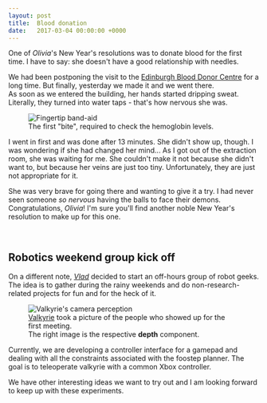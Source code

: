 ```yaml
---
layout: post
title:  Blood donation
date:   2017-03-04 00:00:00 +0000
---
```


One of *Olivia*'s New Year's resolutions was to donate blood for the first time. I have to say: she doesn't have a good relationship with needles.

We had been postponing the visit to the <a href="https://www.scotblood.co.uk/donation-locations/edinburgh-blood-donor-centre/">Edinburgh Blood Donor Centre</a> for a long time. But finally, yesterday we made it and we went there.<br>
As soon as we entered the building, her hands started dripping sweat. Literally, they turned into water taps - that's how nervous she was.

<figure>
	<img src="{{ site.baseurl }}/assets/blood-donation.jpg" alt="Fingertip band-aid">
	<figcaption>
		The first "bite", required to check the hemoglobin levels.
	</figcaption>
</figure>

I went in first and was done after 13 minutes. She didn't show up, though. I was wondering if she had changed her mind... As I got out of the extraction room, she was waiting for me. She couldn't make it not because she didn't want to, but because her veins are just too tiny. Unfortunately, they are just not appropriate for it.

She was very brave for going there and wanting to give it a try. I had never seen someone *so nervous* having the balls to face their demons. Congratulations, *Olivia*! I'm sure you'll find another noble New Year's resolution to make up for this one.

<br>

## Robotics weekend group kick off

On a different note, <a href="https://vladimirivan.wordpress.com/">*Vlad*</a> decided to start an off-hours group of robot geeks. The idea is to gather during the rainy weekends and do non-research-related projects for fun and for the heck of it.

<figure>
	<img src="{{ site.baseurl }}/assets/first-weekend-club.png" alt="Valkyrie's camera perception">
	<figcaption>
		<a href="http://valkyrie.inf.ed.ac.uk/">Valkyrie</a> took a picture of the people who showed up for the first meeting.<br>
		The right image is the respective <strong>depth</strong> component.
	</figcaption>
</figure>

Currently, we are developing a controller interface for a gamepad and dealing with all the constraints associated with the foostep planner. The goal is to teleoperate valkyrie with a common Xbox controller.

We have other interesting ideas we want to try out and I am looking forward to keep up with these experiments.
